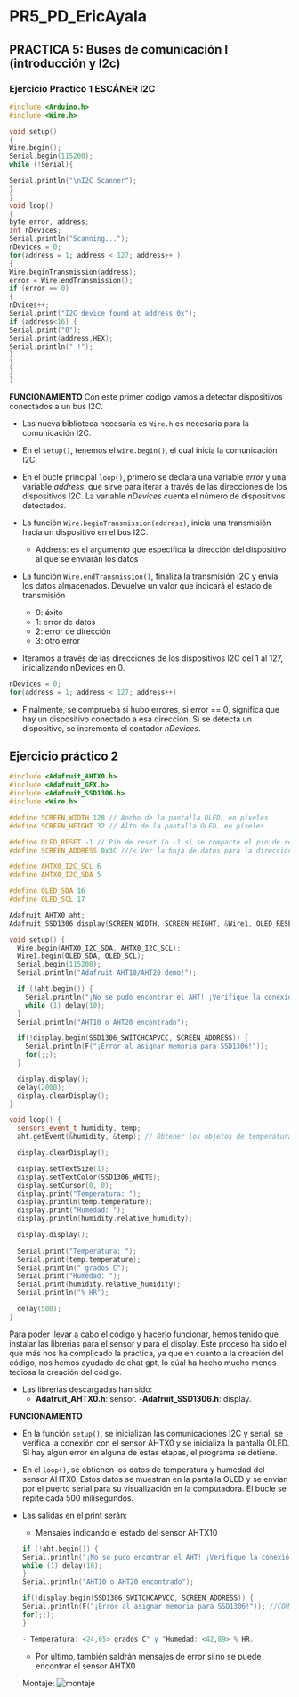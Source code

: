 # PR5_PD_EricAyala

## PRACTICA 5:  Buses de comunicación I (introducción y I2c) 

### Ejercicio Practico 1 ESCÁNER I2C

``` cpp
#include <Arduino.h>
#include <Wire.h>

void setup()
{
Wire.begin();
Serial.begin(115200);
while (!Serial){

Serial.println("\nI2C Scanner");
}
}
void loop()
{
byte error, address;
int nDevices;
Serial.println("Scanning...");
nDevices = 0;
for(address = 1; address < 127; address++ )
{
Wire.beginTransmission(address);
error = Wire.endTransmission();
if (error == 0)
{
nDvices++;
Serial.print("I2C device found at address 0x");
if (address<16) {
Serial.print("0");
Serial.print(address,HEX);
Serial.println(" !");
}
}
}
}
```

**FUNCIONAMIENTO**
Con este primer codigo vamos a detectar dispositivos conectados a un bus I2C. 

- Las nueva biblioteca necesaria es `Wire.h` es necesaria para la comunicación I2C.
- En el `setup()`, tenemos el `wire.begin()`, el cual inicia la comunicación I2C.
- En el bucle principal `loop()`, primero se declara una variable *error* y una variable *address*, que sirve para iterar a través de las direcciones de los dispositivos I2C. La variable *nDevices* cuenta el número de dispositivos detectados.

- La función `Wire.beginTransmission(address)`, inicia una transmisión hacia un dispositivo en el bus I2C. 
    - Address: es el argumento que especifica la dirección del dispositivo al que se enviarán los datos

- La función `Wire.endTransmission()`, finaliza la transmisión I2C y envía los datos almacenados. Devuelve un valor que indicará el estado de transmisión
    - 0: éxito
    - 1: error de datos
    - 2: error de dirección
    - 3: otro error

- Iteramos a través de las direcciones de los dispositivos I2C del 1 al 127, inicializando nDevices en 0.
```cpp
nDevices = 0;
for(address = 1; address < 127; address++)
```
- Finalmente, se comprueba si hubo errores, si error == 0, significa que hay un dispositivo conectado a esa dirección. Si se detecta un dispositivo, se incrementa el contador *nDevices*.

## Ejercicio práctico 2

```cpp
#include <Adafruit_AHTX0.h>
#include <Adafruit_GFX.h>
#include <Adafruit_SSD1306.h>
#include <Wire.h>

#define SCREEN_WIDTH 128 // Ancho de la pantalla OLED, en píxeles
#define SCREEN_HEIGHT 32 // Alto de la pantalla OLED, en píxeles

#define OLED_RESET -1 // Pin de reset (o -1 si se comparte el pin de reset del Arduino)
#define SCREEN_ADDRESS 0x3C ///< Ver la hoja de datos para la dirección; 0x3D para 128x64, 0x3C para 128x32

#define AHTX0_I2C_SCL 6
#define AHTX0_I2C_SDA 5

#define OLED_SDA 16
#define OLED_SCL 17

Adafruit_AHTX0 aht;
Adafruit_SSD1306 display(SCREEN_WIDTH, SCREEN_HEIGHT, &Wire1, OLED_RESET);

void setup() {
  Wire.begin(AHTX0_I2C_SDA, AHTX0_I2C_SCL);
  Wire1.begin(OLED_SDA, OLED_SCL);
  Serial.begin(115200);
  Serial.println("Adafruit AHT10/AHT20 demo!");

  if (!aht.begin()) {
    Serial.println("¡No se pudo encontrar el AHT! ¡Verifique la conexión!");
    while (1) delay(10);
  }
  Serial.println("AHT10 o AHT20 encontrado");

  if(!display.begin(SSD1306_SWITCHCAPVCC, SCREEN_ADDRESS)) {
    Serial.println(F("¡Error al asignar memoria para SSD1306!"));
    for(;;);
  }

  display.display();
  delay(2000);
  display.clearDisplay();
}

void loop() {
  sensors_event_t humidity, temp;
  aht.getEvent(&humidity, &temp); // Obtener los objetos de temperatura y humedad con datos actualizados

  display.clearDisplay();

  display.setTextSize(1);
  display.setTextColor(SSD1306_WHITE);
  display.setCursor(0, 0);
  display.print("Temperatura: ");
  display.println(temp.temperature);
  display.print("Humedad: ");
  display.println(humidity.relative_humidity);

  display.display();
  
  Serial.print("Temperatura: ");
  Serial.print(temp.temperature);
  Serial.println(" grados C");
  Serial.print("Humedad: ");
  Serial.print(humidity.relative_humidity);
  Serial.println("% HR");

  delay(500);
}
```

Para poder llevar a cabo el código y hacerlo funcionar, hemos tenido que instalar las librerias para el sensor y para el display. Este proceso ha sido el que más nos ha complicado la práctica, ya que en cuanto a la creación del código, nos hemos ayudado de chat gpt, lo cúal ha hecho mucho menos tediosa la creación del código. 
- Las librerias descargadas han sido:
    - **Adafruit_AHTX0.h**: sensor.
    -**Adafruit_SSD1306.h**: display.

**FUNCIONAMIENTO**
- En la función `setup()`, se inicializan las comunicaciones I2C y serial, se verifica la conexión con el sensor AHTX0 y se inicializa la pantalla OLED. Si hay algún error en alguna de estas etapas, el programa se detiene.

- En el `loop()`, se obtienen los datos de temperatura y humedad del sensor AHTX0. Estos datos se muestran en la pantalla OLED y se envían por el puerto serial para su visualización en la computadora. El bucle se repite cada 500 milisegundos.

- Las salidas en el print serán:
    - Mensajes indicando el estado del sensor AHTX10
    ```cpp
    if (!aht.begin()) {
   Serial.println("¡No se pudo encontrar el AHT! ¡Verifique la conexión!"); //COMPROBAR SI EL **SENSOR** ESTA DISPONIBLE
   while (1) delay(10);
    }
    Serial.println("AHT10 o AHT20 encontrado");

    if(!display.begin(SSD1306_SWITCHCAPVCC, SCREEN_ADDRESS)) {
   Serial.println(F("¡Error al asignar memoria para SSD1306!")); //COMPROBAR SI EL **DISPLAY** ESTA DISPONIBLE
   for(;;);
    }
    
    - Temperatura: <24,65> grados C" y "Humedad: <42,89> % HR.
    ```
    - Por último, también saldrán mensajes de error si no se puede encontrar el sensor AHTX0

    Montaje: 
   ![montaje](https://github.com/AyalaaKT/PR5_EricAyala/assets/162033821/efea1132-683a-48ab-b962-7b98e238b75a)

    
